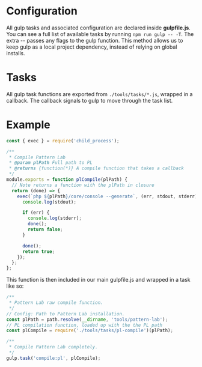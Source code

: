 # Configuration 

All gulp tasks and associated configuration are declared inside **gulpfile.js**. 
You can see a full list of available tasks by running `npm run gulp -- -T`. The extra -- passes any flags to the gulp function. This method allows us to keep gulp as a local project dependency, instead of relying on global installs.

# Tasks
All gulp task functions are exported from `./tools/tasks/*.js`, wrapped in a callback. The callback signals to gulp to move through the task list.

# Example

```js
const { exec } = require('child_process');

/**
 * Compile Pattern Lab
 * @param plPath Full path to PL
 * @returns {function(*)} A compile function that takes a callback
 */
module.exports = function plCompile(plPath) {
  // Note returns a function with the plPath in closure
  return (done) => {
    exec(`php ${plPath}/core/console --generate`, (err, stdout, stderr) => {
      console.log(stdout);

      if (err) {
        console.log(stderr);
        done();
        return false;
      }

      done();
      return true;
    });
  };
};
```


This function is then included in our main gulpfile.js and wrapped in a task like so:

```js
/**
 * Pattern Lab raw compile function.
 */
// Config: Path to Pattern Lab installation.
const plPath = path.resolve(__dirname, 'tools/pattern-lab');
// PL compilation function, loaded up with the the PL path
const plCompile = require('./tools/tasks/pl-compile')(plPath);

/**
 * Compile Pattern Lab completely.
 */
gulp.task('compile:pl', plCompile);
```
